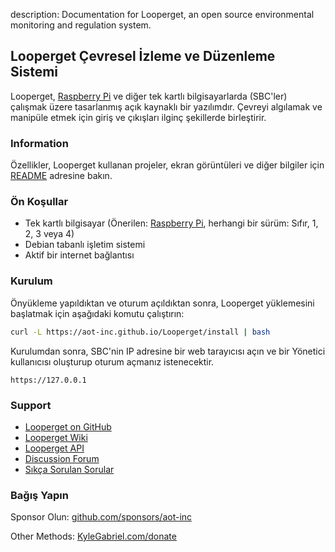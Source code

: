 description: Documentation for Looperget, an open source environmental monitoring and regulation system.

## Looperget Çevresel İzleme ve Düzenleme Sistemi

Looperget, [Raspberry Pi](https://en.wikipedia.org/wiki/Raspberry_Pi) ve diğer tek kartlı bilgisayarlarda (SBC'ler) çalışmak üzere tasarlanmış açık kaynaklı bir yazılımdır. Çevreyi algılamak ve manipüle etmek için giriş ve çıkışları ilginç şekillerde birleştirir.

### Information

Özellikler, Looperget kullanan projeler, ekran görüntüleri ve diğer bilgiler için [README](https://github.com/aot-inc/Looperget#uses) adresine bakın.

### Ön Koşullar

*   Tek kartlı bilgisayar (Önerilen: [Raspberry Pi](https://www.raspberrypi.org/), herhangi bir sürüm: Sıfır, 1, 2, 3 veya 4)
*   Debian tabanlı işletim sistemi
*   Aktif bir internet bağlantısı

### Kurulum

Önyükleme yapıldıktan ve oturum açıldıktan sonra, Looperget yüklemesini başlatmak için aşağıdaki komutu çalıştırın:

```bash
curl -L https://aot-inc.github.io/Looperget/install | bash
```

Kurulumdan sonra, SBC'nin IP adresine bir web tarayıcısı açın ve bir Yönetici kullanıcısı oluşturup oturum açmanız istenecektir.

```
https://127.0.0.1
```

### Support

*   [Looperget on GitHub](https://github.com/aot-inc/Looperget)
*   [Looperget Wiki](https://github.com/aot-inc/Looperget/wiki)
*   [Looperget API](https://aot-inc.github.io/Looperget/looperget-api.html)
*   [Discussion Forum](https://forum.radicaldiy.com)
*   [Sıkça Sorulan Sorular](https://forum.radicaldiy.com/docs?category=23&tags=looperget)

### Bağış Yapın

Sponsor Olun: [github.com/sponsors/aot-inc](https://github.com/sponsors/aot-inc)

Other Methods: [KyleGabriel.com/donate](https://kylegabriel.com/donate)
